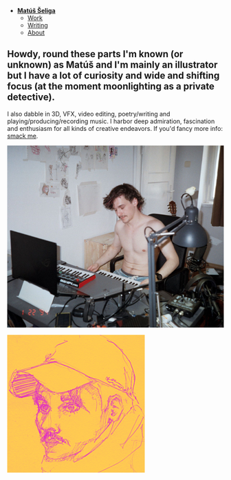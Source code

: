 - [**Matúš Šeliga**](./index.md) <!-- Use `index.md` as well. `./` is a shortcut back to your home page `index.md` -->
    - [Work](work.md)
    - [Writing](writing.md)
    - [About](about.md)

## Howdy, round these parts I'm known (or unknown) as Matúš and I'm mainly an illustrator but I have a lot of curiosity and wide and shifting focus (at the moment moonlighting as a private detective).

I also dabble in 3D, VFX, video editing, poetry/writing and playing/producing/recording music. I harbor deep admiration, fascination and enthusiasm for all kinds of creative endeavors. If you'd fancy more info: [smack me](about.md).

![Me in my makeshift bedroom recording "studio".](img/me_in_the_studio.png)

![A stylized drawing of myself.](img/seliga-headshot.png)
